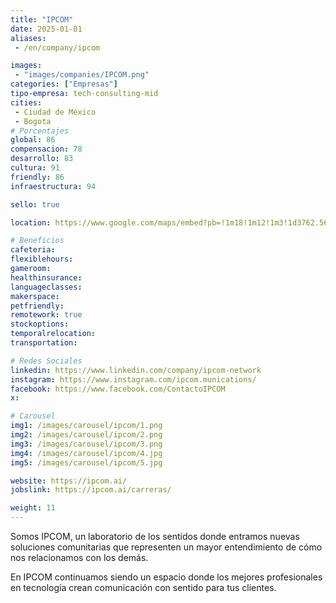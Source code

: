 ```yaml
---
title: "IPCOM"
date: 2025-01-01
aliases:
 - /en/company/ipcom

images: 
 - "images/companies/IPCOM.png"
categories: ["Empresas"]
tipo-empresa: tech-consulting-mid
cities: 
 - Ciudad de México
 - Bogota
# Porcentajes  
global: 86
compensacion: 78
desarrollo: 83
cultura: 91
friendly: 86
infraestructura: 94 

sello: true

location: https://www.google.com/maps/embed?pb=!1m18!1m12!1m3!1d3762.565081790537!2d-99.20467342107708!3d19.431188735043925!2m3!1f0!2f0!3f0!3m2!1i1024!2i768!4f13.1!3m3!1m2!1s0x85d2034fd849f15f%3A0x2dc2164708e2a13e!2sIPCOM!5e0!3m2!1ses-419!2smx!4v1738036551672!5m2!1ses-419!2smx

# Beneficios
cafeteria: 
flexiblehours: 
gameroom: 
healthinsurance: 
languageclasses: 
makerspace: 
petfriendly: 
remotework: true
stockoptions: 
temporalrelocation: 
transportation: 

# Redes Sociales
linkedin: https://www.linkedin.com/company/ipcom-network
instagram: https://www.instagram.com/ipcom.munications/
facebook: https://www.facebook.com/ContactoIPCOM
x: 

# Carousel
img1: /images/carousel/ipcom/1.png
img2: /images/carousel/ipcom/2.png
img3: /images/carousel/ipcom/3.png
img4: /images/carousel/ipcom/4.jpg
img5: /images/carousel/ipcom/5.jpg

website: https://ipcom.ai/
jobslink: https://ipcom.ai/carreras/

weight: 11
---
```


Somos IPCOM, un laboratorio de los sentidos donde entramos nuevas soluciones comunitarias que representen un mayor entendimiento de cómo nos relacionamos con los demás.

En IPCOM continuamos siendo un espacio donde los mejores profesionales en tecnología crean comunicación con sentido para tus clientes.